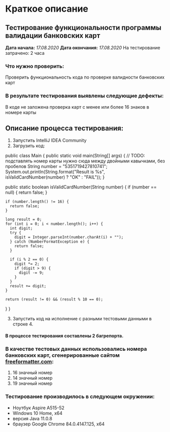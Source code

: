 # Краткое описание

## Тестирование  функциональности программы валидации банковских карт

**Дата начала:** *17.08.2020*
**Дата окончания:** *17.08.2020*
На тестирование затрачено: 2 часа

### Что нужно проверить:
Проверить функциональность кода по проверке валидности банковских карт

### В результате тестирования выявлены следующие дефекты:
В коде не заложена проверка карт с менее или более 16 знаков в номере карты

## Описание процесса тестирования:
1. Запустить IntelliJ IDEA Community
2. Загрузить код:

public class Main {
  public static void main(String[] args) {
    // TODO: подставлять номер карты нужно сюда между двойными кавычками, без пробелов
    String number = "5351719427810741";
    System.out.println(String.format("Result is %s", isValidCardNumber(number) ? "OK" : "FAIL"));
  }

  public static boolean isValidCardNumber(String number) {
    if (number == null) {
      return false;
    }

    if (number.length() != 16) {
      return false;
    }

    long result = 0;
    for (int i = 0; i < number.length(); i++) {
      int digit;
      try {
        digit = Integer.parseInt(number.charAt(i) + "");
      } catch (NumberFormatException e) {
        return false;
      }

      if (i % 2 == 0) {
        digit *= 2;
        if (digit > 9) {
          digit -= 9;
        }
      }
      result += digit;
    }

    return (result != 0) && (result % 10 == 0);
  }
}

3. Запустить код на исполнение с разными тестовыми данными в строке 4. 

#### В процессе тестирования составлены 2 багрепорта.

### В качестве тестовых данных использовались  номера банковских карт, сгенерированные сайтом [freeformatter.com](https://www.freeformatter.com/credit-card-number-generator-validator.html):
1. 16 значный номер
2. 14 значный номер
3. 19 значный номер

### Тестирование производилось в следующем окружении:

-  Ноутбук Aspire А515-52
- Windows 10 Home, x64
-  версия Java 11.0.8
- браузер Google Chrome 84.0.4147.125, x64

